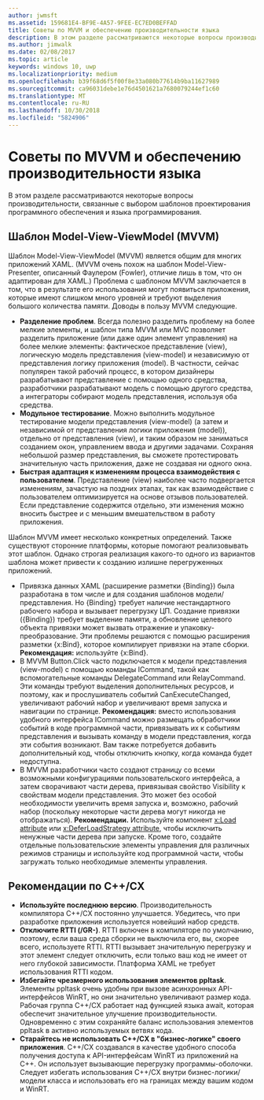 ```yaml
---
author: jwmsft
ms.assetid: 159681E4-BF9E-4A57-9FEE-EC7ED0BEFFAD
title: Советы по MVVM и обеспечению производительности языка
description: В этом разделе рассматриваются некоторые вопросы производительности, связанные с выбором шаблонов проектирования программного обеспечения и языка программирования.
ms.author: jimwalk
ms.date: 02/08/2017
ms.topic: article
keywords: windows 10, uwp
ms.localizationpriority: medium
ms.openlocfilehash: b39f68d6f5f00f8e33a080b77614b9ba11627989
ms.sourcegitcommit: ca96031debe1e76d4501621a7680079244ef1c60
ms.translationtype: MT
ms.contentlocale: ru-RU
ms.lasthandoff: 10/30/2018
ms.locfileid: "5824906"
---
```

# <a name="mvvm-and-language-performance-tips"></a>Советы по MVVM и обеспечению производительности языка


В этом разделе рассматриваются некоторые вопросы производительности, связанные с выбором шаблонов проектирования программного обеспечения и языка программирования.

## <a name="the-model-view-viewmodel-mvvm-pattern"></a>Шаблон Model-View-ViewModel (MVVM)

Шаблон Model-View-ViewModel (MVVM) является общим для многих приложений XAML. (MVVM очень похож на шаблон Model-View-Presenter, описанный Фаулером (Fowler), отличие лишь в том, что он адаптирован для XAML.) Проблема с шаблоном MVVM заключается в том, что в результате его использования могут появиться приложения, которые имеют слишком много уровней и требуют выделения большого количества памяти. Доводы в пользу MVVM следующие.

-   **Разделение проблем**. Всегда полезно разделить проблему на более мелкие элементы, и шаблон типа MVVM или MVC позволяет разделить приложение (или даже один элемент управления) на более мелкие элементы: фактическое представление (view), логическую модель представления (view-model) и независимую от представления логику приложения (model). В частности, сейчас популярен такой рабочий процесс, в котором дизайнеры разрабатывают представление с помощью одного средства, разработчики разрабатывают модель с помощью другого средства, а интеграторы собирают модель представления, используя оба средства.
-   **Модульное тестирование**. Можно выполнить модульное тестирование модели представления (view-model) (а затем и независимой от представления логики приложения (model)), отдельно от представления (view), и таким образом не заниматься созданием окон, управлением ввода и другими задачами. Сохраняя небольшой размер представления, вы сможете протестировать значительную часть приложения, даже не создавая ни одного окна.
-   **Быстрая адаптация к изменениям процесса взаимодействия с пользователем**. Представление (view) наиболее часто подвергается изменениям, зачастую на поздних этапах, так как взаимодействие с пользователем оптимизируется на основе отзывов пользователей. Если представление содержится отдельно, эти изменения можно вносить быстрее и с меньшим вмешательством в работу приложения.

Шаблон MVVM имеет несколько конкретных определений. Также существуют сторонние платформы, которые помогают реализовывать этот шаблон. Однако строгая реализация какого-то одного из вариантов шаблона может привести к созданию излишне перегруженных приложений.

-   Привязка данных XAML (расширение разметки {Binding}) была разработана в том числе и для создания шаблонов модели/представления. Но {Binding} требует наличие нестандартного рабочего набора и вызывает перегрузку ЦП. Создание привязки ({Binding}) требует выделение памяти, а обновление целевого объекта привязки может вызвать отражение и упаковку-преобразование. Эти проблемы решаются с помощью расширения разметки {x:Bind}, которое компилирует привязки на этапе сборки. **Рекомендация:** используйте {x:Bind}.
-   В MVVM Button.Click часто подключается к модели представления (view-model) с помощью команды ICommand, такой как вспомогательные команды DelegateCommand или RelayCommand. Эти команды требуют выделения дополнительных ресурсов, и поэтому, как и прослушиватель событий CanExecuteChanged, увеличивают рабочий набор и увеличивают время запуска и навигации по странице. **Рекомендация:** вместо использования удобного интерфейса ICommand можно размещать обработчики событий в коде программной части, привязывать их к событиям представления и вызывать команду в модели представления, когда эти события возникают. Вам также потребуется добавить дополнительный код, чтобы отключить кнопку, когда команда будет недоступна.
-   В MVVM разработчики часто создают страницу со всеми возможными конфигурациями пользовательского интерфейса, а затем сворачивают части дерева, привязывая свойство Visibility к свойствам модели представления. Это может без особой необходимости увеличить время запуска и, возможно, рабочий набор (поскольку некоторые части дерева могут никогда не отображаться). **Рекомендации.** Используйте компонент [x:Load attribute](../xaml-platform/x-load-attribute.md) или [x:DeferLoadStrategy attribute](../xaml-platform/x-deferloadstrategy-attribute.md), чтобы исключить ненужные части дерева при запуске. Кроме того, создайте отдельные пользовательские элементы управления для различных режимов страницы и используйте код программной части, чтобы загружать только необходимые элементы управления.

## <a name="ccx-recommendations"></a>Рекомендации по C++/CX

-   **Используйте последнюю версию**. Производительность компилятора C++/CX постоянно улучшается. Убедитесь, что при разработке приложения используется новейший набор средств.
-   **Отключите RTTI (/GR-)**. RTTI включен в компиляторе по умолчанию, поэтому, если ваша среда сборки не выключила его, вы, скорее всего, используете RTTI. RTTI вызывает значительную перегрузку и этот элемент следует отключить, если только ваш код не имеет от него глубокой зависимости. Платформа XAML не требует использования RTTI кодом.
-   **Избегайте чрезмерного использования элементов ppltask**. Элементы ppltask очень удобны при вызове асинхронных API-интерфейсов WinRT, но они значительно увеличивают размер кода. Рабочая группа C++/CX работает над функцией языка await, которая обеспечит значительное улучшение производительности. Одновременно с этим сохраняйте баланс использования элементов ppltask в активно используемых ветвях кода.
-   **Старайтесь не использовать C++/CX в "бизнес-логике" своего приложения**. C++/CX создавался в качестве удобного способа получения доступа к API-интерфейсам WinRT из приложений на C++. Он использует вызывающие перегрузку программы-оболочки. Следует избегать использования C++/CX внутри бизнес-логики/модели класса и использовать его на границах между вашим кодом и WinRT.